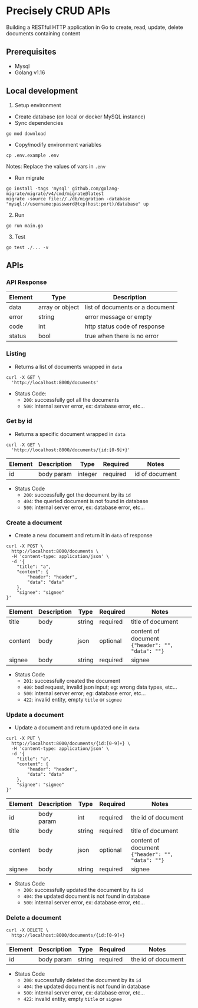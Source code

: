 # Precisely CRUD APIs

Building a RESTful HTTP application in Go to create, read, update, delete documents containing content

## Prerequisites
- Mysql 
- Golang v1.16

## Local development
1. Setup environment
- Create database (on local or docker MySQL instance)
- Sync dependencies
```
go mod download
```
- Copy/modify environment variables
```
cp .env.example .env
```
Notes: Replace the values of vars in `.env`
- Run migrate 
```
go install -tags 'mysql' github.com/golang-migrate/migrate/v4/cmd/migrate@latest
migrate -source file://./db/migration -database "mysql://username:password@tcp(host:port)/database" up
```

2. Run
```
go run main.go
```

3. Test
```
go test ./... -v
```

## APIs

### API Response
| Element | Type   | Description                |
|---------|--------|----------------------------|
| data | array or object | list of documents or a document |
| error | string | error message or empty |
| code | int | http status code of response |
| status | bool | true when there is no error |
### Listing
- Returns a list of documents wrapped in `data`
```shell
curl -X GET \
  'http://localhost:8000/documents'
```

- Status Code: 
    - `200`: successfully got all the documents
    - `500`: internal server error, ex: database error, etc...

### Get by id
- Returns a specific document wrapped in `data`
```shell
curl -X GET \
  'http://localhost:8000/documents/{id:[0-9]+}'
```
| Element      | Description | Type   | Required | Notes                                                                         |
|--------------|-------------|--------|----------|-------------------------------------------------------------------------------|
| id    | body param      | integer | required | id of document

- Status Code
    - `200`: successfully got the document by its `id`
    - `404`: the queried document is not found in database
    - `500`: internal server error, ex: database error, etc...
### Create a document
- Create a new document and return it in `data` of response
```shell
curl -X POST \
  http://localhost:8000/documents \
  -H 'content-type: application/json' \
  -d '{
	"title": "a",
    "content": {
        "header": "header",
        "data": "data"
    },
    "signee": "signee"
}'
```
| Element      | Description | Type   | Required | Notes                                                                         |
|--------------|-------------|--------|----------|-------------------------------------------------------------------------------|
| title    | body      | string | required | title of document |
| content | body | json | optional | content of document `{"header": "", "data": ""}` |
| signee | body | string | required | signee |

- Status Code
    - `201`: successfully created the document
    - `400`: bad request, invalid json input; eg: wrong data types, etc...
    - `500`: internal server error; eg: database error, etc...
    - `422`: invalid entity, empty `title` or `signee`
### Update a document
- Update a document and return updated one in `data`
```shell
curl -X PUT \
  http://localhost:8000/documents/{id:[0-9]+} \
  -H 'content-type: application/json' \
  -d '{
	"title": "a",
    "content": {
        "header": "header",
        "data": "data"
    },
    "signee": "signee"
}'
```
| Element      | Description | Type   | Required | Notes                                                                         |
|--------------|-------------|--------|----------|-------------------------------------------------------------------------------|
| id    | body param      | int | required | the id of document
| title    | body      | string | required | title of document |
| content | body | json | optional | content of document `{"header": "", "data": ""}` |
| signee | body | string | required | signee |

- Status Code
    - `200`: successfully updated the document by its `id`
    - `404`: the updated document is not found in database
    - `500`: internal server error, ex: database error, etc...

### Delete a document
```shell
curl -X DELETE \
  http://localhost:8000/documents/{id:[0-9]+}
```
| Element      | Description | Type   | Required | Notes                                                                         |
|--------------|-------------|--------|----------|-------------------------------------------------------------------------------|
| id    | body param      | string | required | the id of document |

- Status Code
    - `200`: successfully deleted the document by its `id`
    - `404`: the updated document is not found in database
    - `500`: internal server error, ex: database error, etc...
    - `422`: invalid entity, empty `title` or `signee`

